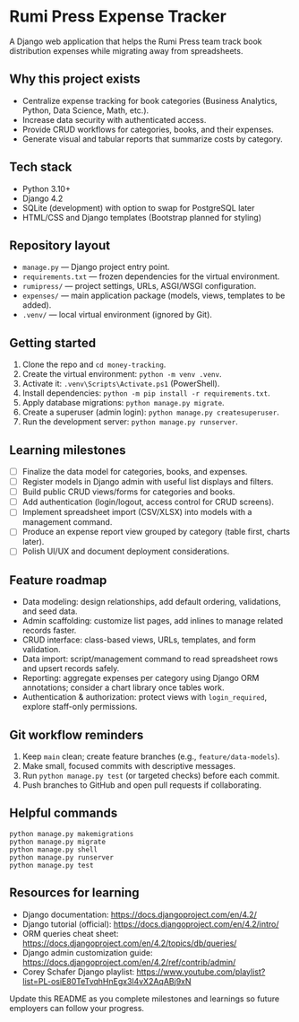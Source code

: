 ﻿# Rumi Press Expense Tracker

A Django web application that helps the Rumi Press team track book distribution expenses while migrating away from spreadsheets.

## Why this project exists
- Centralize expense tracking for book categories (Business Analytics, Python, Data Science, Math, etc.).
- Increase data security with authenticated access.
- Provide CRUD workflows for categories, books, and their expenses.
- Generate visual and tabular reports that summarize costs by category.

## Tech stack
- Python 3.10+
- Django 4.2
- SQLite (development) with option to swap for PostgreSQL later
- HTML/CSS and Django templates (Bootstrap planned for styling)

## Repository layout
- `manage.py` — Django project entry point.
- `requirements.txt` — frozen dependencies for the virtual environment.
- `rumipress/` — project settings, URLs, ASGI/WSGI configuration.
- `expenses/` — main application package (models, views, templates to be added).
- `.venv/` — local virtual environment (ignored by Git).

## Getting started
1. Clone the repo and `cd money-tracking`.
2. Create the virtual environment: `python -m venv .venv`.
3. Activate it: `.venv\Scripts\Activate.ps1` (PowerShell).
4. Install dependencies: `python -m pip install -r requirements.txt`.
5. Apply database migrations: `python manage.py migrate`.
6. Create a superuser (admin login): `python manage.py createsuperuser`.
7. Run the development server: `python manage.py runserver`.

## Learning milestones
- [ ] Finalize the data model for categories, books, and expenses.
- [ ] Register models in Django admin with useful list displays and filters.
- [ ] Build public CRUD views/forms for categories and books.
- [ ] Add authentication (login/logout, access control for CRUD screens).
- [ ] Implement spreadsheet import (CSV/XLSX) into models with a management command.
- [ ] Produce an expense report view grouped by category (table first, charts later).
- [ ] Polish UI/UX and document deployment considerations.

## Feature roadmap
- Data modeling: design relationships, add default ordering, validations, and seed data.
- Admin scaffolding: customize list pages, add inlines to manage related records faster.
- CRUD interface: class-based views, URLs, templates, and form validation.
- Data import: script/management command to read spreadsheet rows and upsert records safely.
- Reporting: aggregate expenses per category using Django ORM annotations; consider a chart library once tables work.
- Authentication & authorization: protect views with `login_required`, explore staff-only permissions.

## Git workflow reminders
1. Keep `main` clean; create feature branches (e.g., `feature/data-models`).
2. Make small, focused commits with descriptive messages.
3. Run `python manage.py test` (or targeted checks) before each commit.
4. Push branches to GitHub and open pull requests if collaborating.

## Helpful commands
```
python manage.py makemigrations
python manage.py migrate
python manage.py shell
python manage.py runserver
python manage.py test
```

## Resources for learning
- Django documentation: https://docs.djangoproject.com/en/4.2/
- Django tutorial (official): https://docs.djangoproject.com/en/4.2/intro/
- ORM queries cheat sheet: https://docs.djangoproject.com/en/4.2/topics/db/queries/
- Django admin customization guide: https://docs.djangoproject.com/en/4.2/ref/contrib/admin/
- Corey Schafer Django playlist: https://www.youtube.com/playlist?list=PL-osiE80TeTvqhHnEgx3l4vX2AqABj9xN

Update this README as you complete milestones and learnings so future employers can follow your progress.
